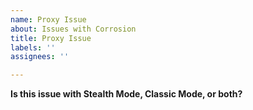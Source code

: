 ```yaml
---
name: Proxy Issue
about: Issues with Corrosion
title: Proxy Issue
labels: ''
assignees: ''

---
```


**Is this issue with Stealth Mode, Classic Mode, or both?**
